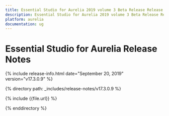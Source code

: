 ```yaml
---
title: Essential Studio for Aurelia 2019 volume 3 Beta Release Release Notes  
description: Essential Studio for Aurelia 2019 volume 3 Beta Release Release Notes  
platform: aurelia
documentation: ug
---
```


# Essential Studio for Aurelia  Release Notes  

{% include release-info.html date="September 20, 2019"  version="v17.3.0.9" %} 


{% directory path: _includes/release-notes/v17.3.0.9 %}

{% include {{file.url}} %}

{% enddirectory %}
